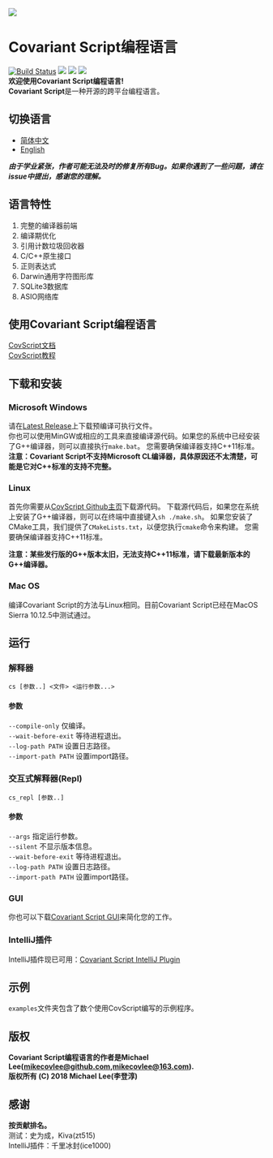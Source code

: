 ![](https://github.com/covscript/covscript/raw/master/icon/covariant_script_wide.png)
# Covariant Script编程语言 #
[![Build Status](https://travis-ci.org/covscript/covscript.svg?branch=master)](https://travis-ci.org/covscript/covscript) [![](https://img.shields.io/badge/GUI%20build-passing-blue.svg)](https://github.com/covscript/covscript-gui/releases/latest) [![](https://img.shields.io/badge/language-C%2B%2B-blue.svg)](http://www.cplusplus.com/) [![](https://img.shields.io/badge/license-AGPL--3.0-blue.svg)](https://github.com/covscript/covscript/blob/master/LICENSE)  
**欢迎使用Covariant Script编程语言!**  
**Covariant Script**是一种开源的跨平台编程语言。
## 切换语言 ##
- [简体中文](https://github.com/covscript/covscript/blob/master/README.zh_CN.md)
- [English](https://github.com/covscript/covscript/blob/master/README.md)

***由于学业紧张，作者可能无法及时的修复所有Bug。如果你遇到了一些问题，请在issue中提出，感谢您的理解。***
## 语言特性 ##
1. 完整的编译器前端
2. 编译期优化
3. 引用计数垃圾回收器
4. C/C++原生接口
5. 正则表达式
6. Darwin通用字符图形库
7. SQLite3数据库
8. ASIO网络库

## 使用Covariant Script编程语言 ##
[CovScript文档](https://github.com/covscript/covscript-docs)  
[CovScript教程](https://github.com/covscript/covscript-tutorial)
## 下载和安装 ##
### Microsoft Windows ###
请在[Latest Release](https://github.com/covscript/covscript/releases/latest)上下载预编译可执行文件。  
你也可以使用MinGW或相应的工具来直接编译源代码。如果您的系统中已经安装了G++编译器，则可以直接执行`make.bat`。 您需要确保编译器支持C++11标准。  
**注意：Covariant Script不支持Microsoft CL编译器，具体原因还不太清楚，可能是它对C++标准的支持不完整。**
### Linux ###
首先你需要从[CovScript Github主页](https://github.com/covscript/covscript)下载源代码。
下载源代码后，如果您在系统上安装了G++编译器，则可以在终端中直接键入`sh ./make.sh`。
如果您安装了CMake工具，我们提供了`CMakeLists.txt`，以便您执行`cmake`命令来构建。
您需要确保编译器支持C++11标准。

**注意：某些发行版的G++版本太旧，无法支持C++11标准，请下载最新版本的G++编译器。**
### Mac OS ###
编译Covariant Script的方法与Linux相同。目前Covariant Script已经在MacOS Sierra 10.12.5中测试通过。
## 运行 ##
### 解释器 ###
`cs [参数..] <文件> <运行参数...>`  
#### 参数 ####
`--compile-only` 仅编译。  
`--wait-before-exit` 等待进程退出。  
`--log-path PATH` 设置日志路径。  
`--import-path PATH` 设置import路径。  
### 交互式解释器(Repl) ###
`cs_repl [参数..]`  
#### 参数 ####
`--args` 指定运行参数。  
`--silent` 不显示版本信息。  
`--wait-before-exit` 等待进程退出。  
`--log-path PATH` 设置日志路径。  
`--import-path PATH` 设置import路径。  
### GUI ###
你也可以下载[Covariant Script GUI](https://github.com/covscript/covscript-gui/releases/latest)来简化您的工作。
### IntelliJ插件 ###
IntelliJ插件现已可用：[Covariant Script IntelliJ Plugin](https://github.com/covscript/covscript-intellij)
## 示例 ##
`examples`文件夹包含了数个使用CovScript编写的示例程序。
## 版权 ##
**Covariant Script编程语言的作者是Michael Lee(mikecovlee@github.com,mikecovlee@163.com).**  
**版权所有 (C) 2018 Michael Lee(李登淳)**  
## 感谢 ##
**按贡献排名。**  
测试：史为成，Kiva(zt515)  
IntelliJ插件：千里冰封(ice1000)